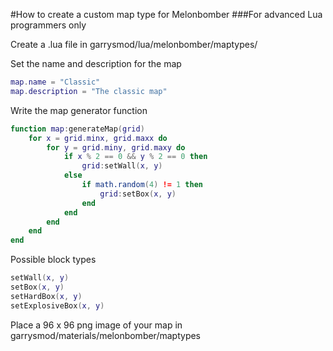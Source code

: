 #How to create a custom map type for Melonbomber
###For advanced Lua programmers only

Create a .lua file in garrysmod/lua/melonbomber/maptypes/

Set the name and description for the map
```lua
map.name = "Classic"
map.description = "The classic map"
```

Write the map generator function
```lua
function map:generateMap(grid)
	for x = grid.minx, grid.maxx do
		for y = grid.miny, grid.maxy do
			if x % 2 == 0 && y % 2 == 0 then
				grid:setWall(x, y)
			else
				if math.random(4) != 1 then
					grid:setBox(x, y)
				end
			end
		end 
	end
end
```

Possible block types
```lua
setWall(x, y)
setBox(x, y)
setHardBox(x, y)
setExplosiveBox(x, y)
```

Place a 96 x 96 png image of your map in garrysmod/materials/melonbomber/maptypes